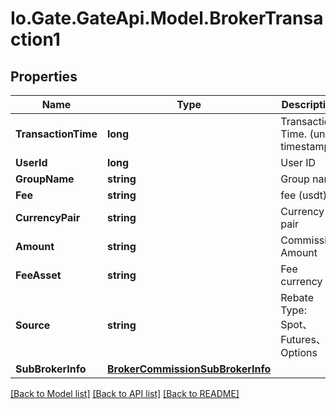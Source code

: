 
# Io.Gate.GateApi.Model.BrokerTransaction1

## Properties

Name | Type | Description | Notes
------------ | ------------- | ------------- | -------------
**TransactionTime** | **long** | Transaction Time. (unix timestamp) | [optional] 
**UserId** | **long** | User ID | [optional] 
**GroupName** | **string** | Group name | [optional] 
**Fee** | **string** | fee (usdt) | [optional] 
**CurrencyPair** | **string** | Currency pair | [optional] 
**Amount** | **string** | Commission Amount | [optional] 
**FeeAsset** | **string** | Fee currency | [optional] 
**Source** | **string** | Rebate Type: Spot、Futures、Options | [optional] 
**SubBrokerInfo** | [**BrokerCommissionSubBrokerInfo**](BrokerCommissionSubBrokerInfo.md) |  | [optional] 

[[Back to Model list]](../README.md#documentation-for-models)
[[Back to API list]](../README.md#documentation-for-api-endpoints)
[[Back to README]](../README.md)
